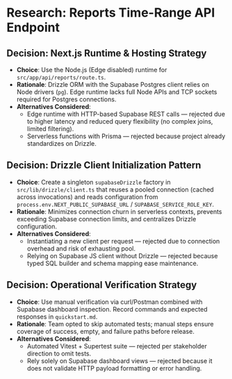 # Research: Reports Time-Range API Endpoint

## Decision: Next.js Runtime & Hosting Strategy
- **Choice**: Use the Node.js (Edge disabled) runtime for `src/app/api/reports/route.ts`.
- **Rationale**: Drizzle ORM with the Supabase Postgres client relies on Node drivers (`pg`). Edge runtime lacks full Node APIs and TCP sockets required for Postgres connections.
- **Alternatives Considered**:
  - Edge runtime with HTTP-based Supabase REST calls — rejected due to higher latency and reduced query flexibility (no complex joins, limited filtering).
  - Serverless functions with Prisma — rejected because project already standardizes on Drizzle.

## Decision: Drizzle Client Initialization Pattern
- **Choice**: Create a singleton `supabaseDrizzle` factory in `src/lib/drizzle/client.ts` that reuses a pooled connection (cached across invocations) and reads configuration from `process.env.NEXT_PUBLIC_SUPABASE_URL` / `SUPABASE_SERVICE_ROLE_KEY`.
- **Rationale**: Minimizes connection churn in serverless contexts, prevents exceeding Supabase connection limits, and centralizes Drizzle configuration.
- **Alternatives Considered**:
  - Instantiating a new client per request — rejected due to connection overhead and risk of exhausting pool.
  - Relying on Supabase JS client without Drizzle — rejected because typed SQL builder and schema mapping ease maintenance.

## Decision: Operational Verification Strategy
- **Choice**: Use manual verification via curl/Postman combined with Supabase dashboard inspection. Record commands and expected responses in `quickstart.md`.
- **Rationale**: Team opted to skip automated tests; manual steps ensure coverage of success, empty, and failure paths before release.
- **Alternatives Considered**:
  - Automated Vitest + Supertest suite — rejected per stakeholder direction to omit tests.
  - Rely solely on Supabase dashboard views — rejected because it does not validate HTTP payload formatting or error handling.


